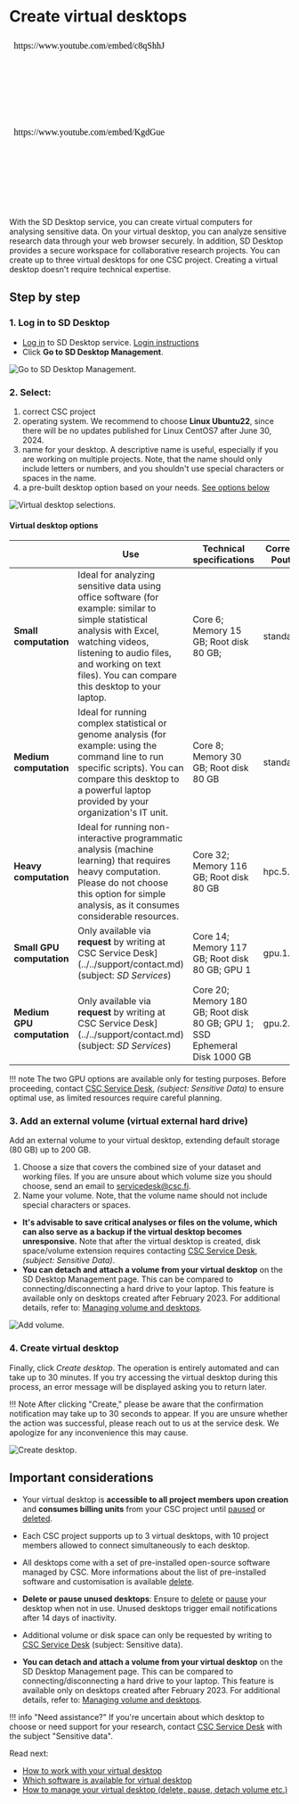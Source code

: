 # Create virtual desktops

<iframe width="280" height="155" srcdoc="https://www.youtube.com/embed/c8qShhJ64nQ" title="Create a virtual desktop in SD Desktop" frameborder="0" allow="accelerometer; autoplay; clipboard-write; encrypted-media; gyroscope; picture-in-picture; web-share" referrerpolicy="strict-origin-when-cross-origin" allowfullscreen></iframe>

<iframe width="280" height="155" srcdoc="https://www.youtube.com/embed/KgdGueesSe4" title="Luo virtuaalinen työpöytä SD Desktop -palvelussa" frameborder="0" allow="accelerometer; autoplay; clipboard-write; encrypted-media; gyroscope; picture-in-picture; web-share" referrerpolicy="strict-origin-when-cross-origin" allowfullscreen></iframe>

With the SD Desktop service, you can create virtual computers for analysing sensitive data. On your virtual desktop, you can analyze sensitive research data through your web browser securely. In addition, SD Desktop provides a secure workspace for collaborative research projects. You can create up to three virtual desktops for one CSC project. Creating a virtual desktop doesn't require technical expertise. 




## Step by step

### 1. Log in to SD Desktop
* [Log in](./sd-desktop-login.md) to SD Desktop service. [Login instructions](sd-desktop-secondary-login.md)
* Click **Go to SD Desktop Management**.

![Go to SD Desktop Management.](https://a3s.fi/docs-files/sensitive-data/SD_Desktop/SD-Desktop_GoToManagement.png)

### 2. Select:
1. correct CSC project
2. operating system. We recommend to choose **Linux Ubuntu22**, since there will be no updates published for Linux CentOS7 after June 30, 2024. 
3. name for your desktop. A descriptive name is useful, especially if you are working on multiple projects. Note, that the name should only include letters or numbers, and you shouldn't use special characters or spaces in the name.
4. a pre-built desktop option based on your needs. [See options below](#virtual-desktop-options)

![Virtual desktop selections.](https://a3s.fi/docs-files/sensitive-data/SD_Desktop/SD-Desktop_SelectProject.png)

#### Virtual desktop options

|  | Use  | Technical specifications | Correspondent Pouta Flavor | Billing Units consumption |
|-|-|-|-|-| 
|  **Small computation** | Ideal for analyzing sensitive data using office software (for example: similar to simple statistical analysis with Excel, watching videos, listening to audio files, and working on text files). You can compare this desktop to your laptop. | Core 6; Memory 15 GB; Root disk 80 GB; | standard.xlarge | 5.2 billing units/h|
|  **Medium computation**  | Ideal for running complex statistical or genome analysis (for example: using the command line to run specific scripts). You can compare this desktop to a powerful laptop provided by your organization's IT unit. | Core 8; Memory 30 GB; Root disk 80 GB | standard.xxlarge | 10.4 billing units/h |
| **Heavy computation**| Ideal for running non-interactive programmatic analysis (machine learning) that requires heavy computation. Please do not choose this option for simple analysis, as it consumes considerable resources. | Core 32; Memory 116 GB; Root disk 80 GB  | hpc.5.32core | 52 billing units/h |
| **Small GPU computation**| Only available via **request** by writing at CSC Service Desk](../../support/contact.md) (subject: *SD Services*)  | Core 14; Memory 117 GB; Root disk 80 GB; GPU 1  | gpu.1.1gpu | 120 billing units/h |
| **Medium GPU computation**| Only available via **request** by writing at CSC Service Desk](../../support/contact.md) (subject: *SD Services*)  | Core 20; Memory 180 GB; Root disk 80 GB; GPU 1; SSD Ephemeral Disk 1000 GB | gpu.2.1gpu | 200 billing units/h |

!!! note
    The two GPU options are available only for testing purposes. Before proceeding, contact [CSC Service Desk](../../support/contact.md), *(subject: Sensitive Data)* to ensure optimal use, as limited resources require careful planning.

### 3. Add an external volume (virtual external hard drive)

Add an external  volume to your virtual desktop, extending default storage (80 GB) up to 200 GB.

1. Choose a size that covers the combined size of your dataset and working files. If you are unsure about which volume size you should choose, send an email to servicedesk@csc.fi.
2. Name your volume. Note, that the volume name should not include special characters or spaces.

* **It's advisable to save critical analyses or files on the volume, which can also serve as a backup if the virtual desktop becomes unresponsive.** Note that after the virtual desktop is created, disk space/volume extension requires contacting [CSC Service Desk](../../support/contact.md), *(subject: Sensitive Data)*. 
* **You can detach and attach a volume from your virtual desktop** on the SD Desktop Management page. This can be compared to connecting/disconnecting a hard drive to your laptop. This feature is available only on desktops created after February 2023. For additional details, refer to: [Managing volume and desktops](./sd-desktop-manage.md).

![Add volume.](https://a3s.fi/docs-files/sensitive-data/SD_Desktop/SD-Desktop_Volume.png)

### 4. Create virtual desktop

Finally, click _Create desktop_. The operation is entirely automated and can take up to 30 minutes. If you try accessing the virtual desktop during this process, an error message will be displayed asking you to return later.


!!! Note 
    After clicking "Create," please be aware that the confirmation notification may take up to 30 seconds to appear. If you are unsure whether the action was successful, please reach out to us at the service desk. We apologize for any inconvenience this may cause.

![Create desktop.](https://a3s.fi/docs-files/sensitive-data/SD_Desktop/SD-Desktop_CreateButton.png)

## Important considerations

* Your virtual desktop is **accessible to all project members upon creation** and **consumes billing units** from your CSC project until [paused](./sd-desktop-manage.md#pausing-or-unpausing-a-virtual-desktop) or [deleted](./sd-desktop-manage.md#deleting-a-desktop). 

* Each CSC project supports up to 3 virtual desktops, with 10 project members allowed to connect simultaneously to each desktop.

* All desktops come with a set of pre-installed open-source software managed by CSC. More informations about the list of pre-installed software and customisation is available [delete](./sd-desktop-software.md).

* **Delete or pause unused desktops**: Ensure to [delete](./sd-desktop-manage.md#deleting-a-desktop) or [pause](./sd-desktop-manage.md#pausing-or-unpausing-a-virtual-desktop) your desktop when not in use. Unused desktops trigger email notifications after 14 days of inactivity.

* Additional volume or disk space can only be requested by writing to [CSC Service Desk](../../support/contact.md) (subject: Sensitive data).
  
* **You can detach and attach a volume from your virtual desktop** on the SD Desktop Management page. This can be compared to connecting/disconnecting a hard drive to your laptop. This feature is available only on desktops created after February 2023. For additional details, refer to: [Managing volume and desktops](./sd-desktop-manage.md).

!!! info "Need assistance?"
    If you're uncertain about which desktop to choose or need support for your research, contact [CSC Service Desk](../../support/contact.md) with the subject "Sensitive data".

Read next:

* [How to work with your virtual desktop](./sd-desktop-access.md)
* [Which software is available for virtual desktop](./sd-desktop-software.md)
* [How to manage your virtual desktop (delete, pause, detach volume etc.)](./sd-desktop-manage.md)
